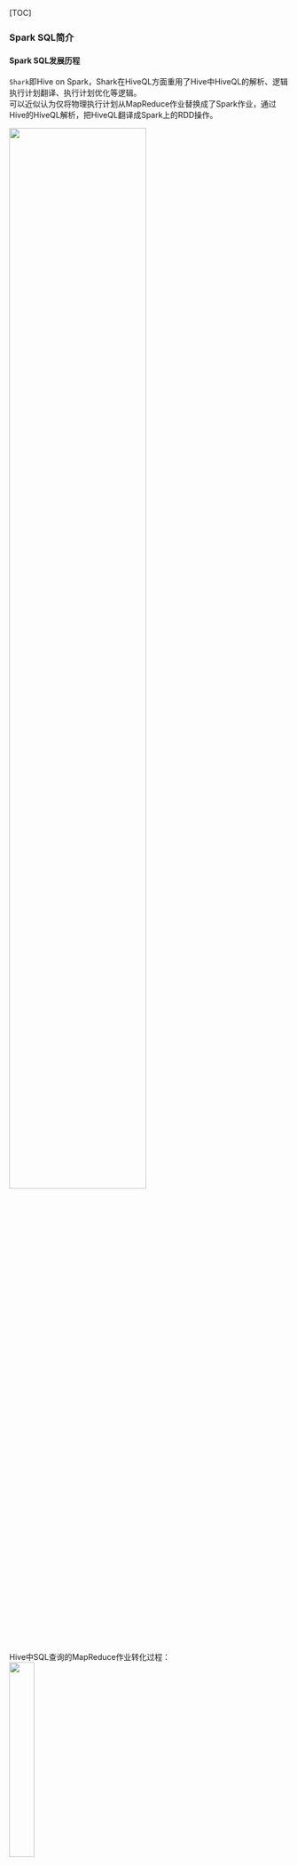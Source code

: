 [TOC]
### Spark SQL简介
#### Spark SQL发展历程
`Shark`即Hive on Spark，Shark在HiveQL方面重用了Hive中HiveQL的解析、逻辑执行计划翻译、执行计划优化等逻辑。<br>
可以近似认为仅将物理执行计划从MapReduce作业替换成了Spark作业，通过Hive的HiveQL解析，把HiveQL翻译成Spark上的RDD操作。

<img src="images/sparkSQL_shark_hive.png" width="70%" height="70%" alt="">

Hive中SQL查询的MapReduce作业转化过程：<br>
<img src="images/sparkSQL_Hive中SQL查询的MapReduce作业转化过程.png" width="30%" height="30%" align="center">

Shark的出现，使得SQL-on-Hadoop的性能比Hive有了10-100倍的提高。<br>
Shark的设计导致了两个问题：
1. 是执行计划优化`完全依赖于Hive`，不方便添加新的优化策略
2. 因为Spark是`线程级并行`，而MapReduce是进程级并行，因此，Spark在兼容Hive的实现上存在线程安全问题，导致Shark不得不使用另外一套独立维护的打了补丁的Hive源码分支

2014年6月1日Shark项目和Spark SQL项目的主持人Reynold Xin宣布：停止对Shark的开发，团队将所有资源放在Spark SQL项目上。<br>
至此，Shark的发展画上了句话，但也因此发展出两个直线：Spark SQL和Hive on Spark。
+ `Spark SQL`作为Spark生态的一员继续发展，而不再受限于Hive，只是兼容Hive
+ `Hive on Spark`是一个Hive的发展计划，该计划将Spark作为Hive的底层引擎之一，即Hive将不再受限于一个引擎，可以采用Map-Reduce、Tez、Spark等引擎

#### Spark SQL架构
Spark SQL增加了DataFrame（即带有Schema信息的RDD），使用户可以在Spark SQL中执行SQL语句。<br>
数据既可以来自RDD，也可以是Hive、HDFS、Cassandra等外部数据源，还可以是JSON格式的数据。<br>
Spark SQL目前支持Scala、Java、Python三种语言，支持SQL-2003规范。<br>
<img src="images/sparkSQL_支持的数据格式和编程语言.png" width="50%" height="50%" align="center">

`为什么推出Spark SQL？`
+ 关系数据库已经很流行
+ 关系数据库在大数据时代已经不能满足要求：<br>
  1）用户需要从不同数据源执行各种操作，包括结构化、半结构化和非结构化数据<br>
  2）用户需要执行高级分析，比如机器学习和图像处理
+ 在实际大数据应用中，经常需要融合关系查询和复杂分析算法（比如机器学习或图像处理），但是，缺少这样的系统

Spark SQL填补了这个鸿沟：
+ 首先，可以提供DataFrame API，可以对内部和外部各种数据源执行各种关系型操作
+ 其次，可以支持大数据中的大量数据源和数据分析算法

Spark SQL可以融合：传统关系数据库的结构化数据管理能力和机器学习算法的数据处理能力

Spark SQL的特点如下：
1. 容易整合（集成）。Spark SQL可以将SQL查询和Spark程序无缝集成，允许我们使用SQL或熟悉的DataFrame API在Spark程序中查询结构化数据。
2. 统一的数据访问方式。Spark SQL可以以相同方式连接到任何数据源，DataFrame和SQL提供了访问各种数据源的方法，包括Hive、JSON和JDBC。
3. 兼容Hive。Spark SQL支持HiveQL语法以及Hive SerDes和UDF（用户自定义函数），允许我们访问现有的Hive仓库。
4. 标准的数据库连接。Spark SQL支持JDBC或ODBC连接。

### 结构化数据DataFrame
DataFrame的推出，让Spark具备了处理大规模结构化数据的能力，不仅比原有的RDD转化方式更加简单易用，而且获得了更高的计算性能。<br>
Spark能够轻松实现从MySQL到DataFrame的转化，并且支持SQL查询。<br>
+ RDD是分布式的 `Java对象的集合`，但是，对象内部结构对于RDD而言却是不可知的
+ DataFrame是一种`以RDD为基础的分布式数据集`，提供了详细的结构信息

<img src="images/sparkSQL_DataFrame与RDD的区别.png" width="50%" height="50%" align="center">

DataFrame的优点：
+ 可以在Spark组件间获得更好的性能和更优的空间效率。
+ DataFrame的突出优点是表达能力强、简洁、易组合、风格一致。

#### DataFrame的创建和保存
##### Parquet
Parquet是Spark的默认数据源，很多大数据处理框架和平台都支持Parquet格式，它是一种开源的列式存储文件格式，提供多种I/O优化措施。<br>
比如压缩，以节省存储空间，支持快速访问数据列；存储Parquet文件的目录中包含了`_SUCCESS文件`和很多像`part-XXXXX`这样的压缩文件。<br>
```scala
// 将DataFrame保存为Parquet文件
df.write.format("parquet").mode("overwrite").option("compression","snappy").save(s"file://${path}")
// 读取Parquet文件
val df_read = sparkSession.read.parquet(s"file://${path}")
```

##### JSON
JSON（JavaScript Object Notation）是一种常见的数据格式，与XML相比，JSON的可读性更强，更容易解析。<br>
JSON有两种表示格式，即`单行模式`和`多行模式`，这两种模式Spark都支持。<br>
```scala
// 从JSON文件创建DataFrame
val df = sparkSession.read.format("json").load(path.toString)
// 将DataFrame保存为JSON文件
df.write.format("json").mode("overwrite").save(s"file://${otherPath}")
```

##### CSV
CSV是一种将所有的数据字段用逗号隔开的文本文件格式，在这些用逗号隔开的字段中，每行表示一条记录。<br>
CSV文件已经和普通的文本文件一样被广泛使用。<br>
```scala
// 从CSV文件创建DataFrame
val df = sparkSession.read.format("csv")
  .schema(schema)               // 用于设置每行数据的模式，也就是每行记录包含哪些字段，每个字段是什么数据类型
  .option("header","true")      // 用于表明这个CSV文件是否包含表头
  .option("sep", ",")           // 用于表明这个CSV文件中字段之间使用的分割符是分号，默认使用逗号作为分隔符
  .load(path.toString)
// 将DataFrame保存为JSON文件
df.write.format("json").mode("overwrite").save(s"file://${otherPath}")
```

##### 文本文件
```scala
// 从文本文件创建DataFrame
val df = sparkSession.read.format("text").load(path.toString)
// 把DataFrame保存成文本文件
df.write.format("text").saveAsTable(s"file://${otherPath}")
```

### DataFrame的基本操作
#### DSL语法风格
`DSL`（Domain Specific Language）意为“领域专用语言”。<br>
DSL语法类似于RDD中的操作，允许开发者通过调用方法对DataFrame内部的数据进行分析。<br>
DataFrame创建好以后，可以执行一些常用的DataFrame操作，包括：<br>
printSchema()、show()、select()、filter()、groupBy()、sort()、withColumn()和drop()等。
```scala
// 从JSON文件创建DataFrame
val df = sparkSession.read.format("json").load(path.toString)

df.printSchema()
//root
//  |-- age: long (nullable = true)
//  |-- name: string (nullable = true)

df.show()
// +----+-------+
// | age|   name|
// +----+-------+
// |null|Michael|
// |  30|   Andy|
// |  19| Justin|
// +----+-------+

df.select(df("name"), df("age")+1).show()
df.filter(df("age")>20).show()
df.groupBy("age").count().show()
df.sort(df("age").desc).show()
df.sort(df("age").desc, df("name").asc).show()

// withColumn
val df2 = df.withColumn("IfWithAge", F.expr("if(age is null, 'No', 'Yes')"))
df2.show()
// +----+-------+---------+
// | age|   name|IfWithAge|
// +----+-------+---------+
// |null|Michael|       No|
// |  30|   Andy|      Yes|
// |  19| Justin|      Yes|
// +----+-------+---------+

val df3 = df2.drop("IfWithAge")
df3.show()

// 其他常用操作
df.select(F.sum("age"), F.avg("age"), F.min("age"), F.max("age")).show()
// +--------+--------+--------+--------+
// |sum(age)|avg(age)|min(age)|max(age)|
// +--------+--------+--------+--------+
// |      49|    24.5|      19|      30|
// +--------+--------+--------+--------+
```

#### SQL语法风格
熟练使用SQL语法的开发者，可以直接使用SQL语句进行数据操作。<br>
相比于DSL语法风格，在执行SQL语句之前，需要通过DataFrame实例创建临时视图。<br>
创建临时视图的方法是调用DataFrame实例的createTempView或createOrReplaceTempView方法，二者的区别是，后者会进行判断。<br>
+ createOrReplaceTempView方法<br>
  如果在当前会话中存在相同名称的临时视图，则用新视图替换原来的临时视图
  如果在当前会话中不存在相同名称的临时视图，则创建临时视图。
+ createTempView方法，如果在当前会话中存在相同名称的临时视图，则会直接报错。

Spark SQL提供了丰富的函数供用户选择，一共200多个，基本涵盖了大部分的日常应用场景，包括：<br>
转换函数、数学函数、字符串函数、二进制函数、日期时间函数、正则表达式函数、JSON函数、URL函数、聚合函数、窗口函数和集合函数等。<br>
当Spark自带的这些系统函数无法满足用户需求时，用户还可以创建“`用户自定义函数`”。
```scala
df.createOrReplaceTempView("tmp_v_people")
sparkSession.sql("SELECT * FROM tmp_v_people").show()
sparkSession.sql("SELECT name FROM tmp_v_people WHERE age > 20").show()
// +----+
// |name|
// +----+
// |Andy|
// +----+
```

假设在一张用户信息表中有name、age、create_time三列数据，要求：<br>
+ 使用Spark的系统函数from_unixtime， 将时间戳类型的create_time格式化成时间字符串
+ 使用用户自定义函数将用户名转化为大写英文字母
```scala
val schema = StructType(List(
    StructField("name", StringType, nullable = true),
    StructField("age", IntegerType, nullable = true),
    StructField("create_time", LongType, nullable = true)
))
val javaList = new java.util.ArrayList[Row]()
javaList.add(Row("Xiaomei",21,System.currentTimeMillis()/1000))
javaList.add(Row("Xiaoming",22,System.currentTimeMillis()/1000))
javaList.add(Row("Xiaoxue",23,System.currentTimeMillis()/1000))
val df = sparkSession.createDataFrame(javaList, schema)

df.createOrReplaceTempView("user_info")
sparkSession.udf.register("toUpperCaseUDF", (column:String) => column.toUpperCase)
sparkSession.sql(s"""
   |SELECT
   |    name
   |    , toUpperCaseUDF(name) AS upperName
   |    , age
   |    , from_unixtime(create_time,'yyyy-MM-dd HH:mm:ss') AS time
   |FROM user_info
   |""".stripMargin).show()
// +--------+---------+---+-------------------+
// |    name|upperName|age|               time|
// +--------+---------+---+-------------------+
// | Xiaomei|  XIAOMEI| 21|2023-07-19 08:09:47|
// |Xiaoming| XIAOMING| 22|2023-07-19 08:09:47|
// | Xiaoxue|  XIAOXUE| 23|2023-07-19 08:09:47|
// +--------+---------+---+-------------------+
```

### 从RDD转换得到DataFrame
#### 利用反射机制推断RDD模式
在利用反射机制推断RDD模式时，需要首先定义一个case class，因为，只有`case class`才能被Spark隐式地转换为DataFrame。
```scala
// 导入包，支持把一个RDD隐式转换为一个DataFrame
import sparkSession.implicits._

val path = Paths.get(Global.BASE_DIR, "data", "resources", "people.txt").toAbsolutePath.toString
val df = sparkSession.sparkContext.textFile(path)
  .map(_.split(","))
  .map(attributes => Person(attributes(0), attributes(1).trim.toLong))
  .toDF()
df.show()
```
#### 使用编程方式定义RDD模式
```scala
// schema描述了模式信息，模式中包含name和age两个字段
val fields = Array(
    StructField("name", StringType, nullable = true),
    StructField("age", IntegerType, nullable = true)
)
// shcema就是“表头”
val schema = StructType(fields)

val path = Paths.get(Global.BASE_DIR, "data", "resources", "people.txt").toAbsolutePath.toString
val peopleRDD = sparkSession.sparkContext.textFile(path)
val rowRDD = peopleRDD.map(_.split(","))
  .map(attributes => Row(attributes(0), attributes(1).trim.toLong))
rowRDD.foreach(println)

//把“表头”和“表中的记录”拼装起来
val peopleDF = sparkSession.createDataFrame(rowRDD, schema)
peopleDF.show()
```

### DataFrame、DataSet和RDD的区别
<div class="half">
<img src="images/sparkSQL_df保存格式.png" width="30%" height="30%" alt="">
<img src="images/sparkSQL_dataset保存格式.png" width="30%" height="30%" alt="">
</div>
<br>

+ RDD、DataFrame和DataSet的概念对比

|   应用场景   | RDD  | DataFrame  | DataSet  |
|:--------:|:----:|:----------:|:--------:|
|   不可变性   |  是   |     是      |    是     |
|    分区    |  是   |     是      |    是     |
|    模式    |  没有  |     有      |    有     |
|  查询优化器   |  没有  |     有      |    有     |
|  API级别   |  低   |     高      |    高     |
|  是否类型安全  |  是   |     否      |    是     |
| 何时检测语法错误 | 编译时  |    编译时     |   编译时    |
| 何时检测分析错误 | 编译时  |    运行时     |   编译时    |

+ Spark SQL中的查询优化<br>
<img src="images/sparkSQL_查询优化.png" width="30%" height="30%" alt="">

+ RDD<br>
`优点`:<br>
（1）RDD中内置了很多函数操作（比如map、filter、sort等），方便处理结构化或非结构化数据；<br>
（2）面向对象编程，直接存储Java对象，类型转化比较安全。<br>
`缺点`:<br>
（1）没有针对特殊场景进行优化，比如对于结构化数据处理相对于SQL来比显得非常麻烦；<br>
（2）默认采用的是Java序列化方式，序列化结果比较大，而且数据存储在Java堆内存中，导致垃圾回收比较频繁。<br>

+ DataFrame<br>
`优点`:<br>
（1）结构化数据处理非常方便，支持Avro、 CSV、 Elasticsearch、Cassandra等类型数据，也支持Hive、MySQL等传统数据表；<br>
（2）可以进行有针对性的优化，比如采用Kryo序列化，由于Spark中已经保存了数据结构元信息，因此，序列化时就不需要带上元信息，这就大大减少了序列化开销，而且数据保存在堆外内存中，减少了垃圾回收次数，所以运行更快。<br>
`缺点`:<br>
（1）不支持编译时类型安全，运行时才能确定是否有问题；
（2）对于对象支持不友好，RDD内部数据直接以Java对象存储，而DataFrame内存存储的是Row对象，而不是自定义对象。

`DataSet`整合了RDD和DataFrame的优点
+ 支持结构化和非结构化数据；
+ 支持自定义对象存储；
+ 支持结构化数据的SQL查询
+ 采用堆外内存存储，垃圾回收比较高效。

在具体应用中应该采用RDD、DataFrame和DataSet中的哪一种呢？可以大体遵循以下原则：
1. 如果需要丰富的语义、高层次的抽象和特定情景的API，则使用DataFrame或DataSet；
2. 如果处理要求涉及到filter、map、aggregation、average、sum、SQL查询或其他lambda匿名函数，则使用DataFrame或DataSet；
3. 如果希望在编译时获得更高的类型安全性，需要类型化的JVM对象，并且希望利用Tungsten编码进行高效的序列化和反序列化，则使用DataSet；
4. 如果想统一和简化Spark的API，则使用DataFrame或DataSet；
5. 如果与R语言或Python语言结合使用，则使用DataFrame；
6. 如果需要更多的控制功能，尽量使用RDD。


+ RDD、DataFrame和DataSet之间的相互转换：<br>
<img src="images/sparkSQL_RDD、DataFrame和DataSet之间的相互转换.png" width="30%" height="30%" alt="">


### 参考引用
+ [子雨大数据之Spark入门教程（Scala版）](https://dblab.xmu.edu.cn/blog/924/)












